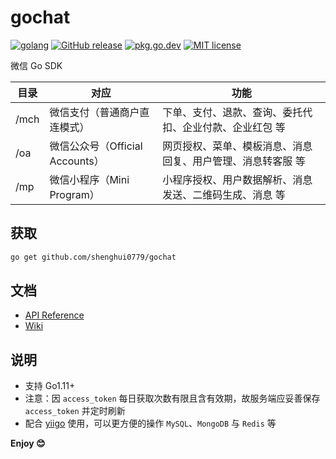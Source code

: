 # gochat

[![golang](https://img.shields.io/badge/Language-Go-green.svg?style=flat)](https://golang.org)
[![GitHub release](https://img.shields.io/github/release/shenghui0779/gochat.svg)](https://github.com/shenghui0779/gochat/releases/latest)
[![pkg.go.dev](https://img.shields.io/badge/dev-reference-007d9c?logo=go&logoColor=white&style=flat)](https://pkg.go.dev/github.com/shenghui0779/gochat)
[![MIT license](http://img.shields.io/badge/license-MIT-brightgreen.svg)](http://opensource.org/licenses/MIT)

微信 Go SDK

| 目录  | 对应                         | 功能                                               |
| ---- | ---------------------------- | ------------------------------------------------- |
| /mch | 微信支付（普通商户直连模式）     | 下单、支付、退款、查询、委托代扣、企业付款、企业红包 等     |
| /oa  | 微信公众号（Official Accounts）| 网页授权、菜单、模板消息、消息回复、用户管理、消息转客服 等 |
| /mp  | 微信小程序（Mini Program）     | 小程序授权、用户数据解析、消息发送、二维码生成、消息 等     |

## 获取

```sh
go get github.com/shenghui0779/gochat
```

## 文档

- [API Reference](https://pkg.go.dev/github.com/shenghui0779/gochat)
- [Wiki](https://github.com/shenghui0779/gochat/wiki)

## 说明

- 支持 Go1.11+
- 注意：因 `access_token` 每日获取次数有限且含有效期，故服务端应妥善保存 `access_token` 并定时刷新
- 配合 [yiigo](https://github.com/shenghui0779/yiigo) 使用，可以更方便的操作 `MySQL`、`MongoDB` 与 `Redis` 等

**Enjoy 😊**

